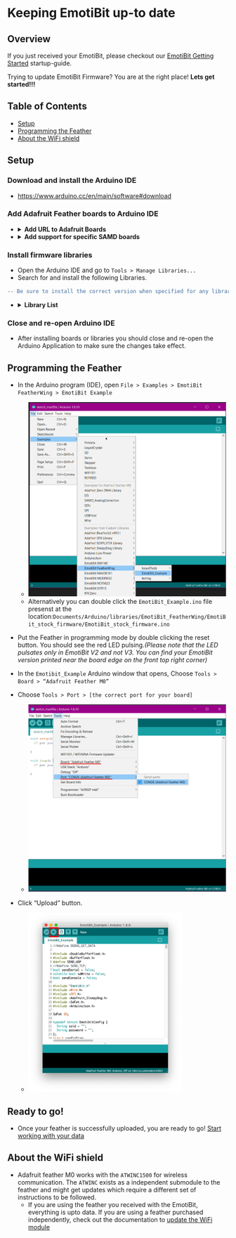 # Keeping EmotiBit up-to date

## Overview
If you just received your EmotiBit, please checkout our [EmotiBit Getting Started](./Getting_Started.md) startup-guide.

Trying to update EmotiBit Firmware? You are at the right place! **Lets get started!!!**

## Table of Contents
- [Setup](#setup)
- [Programming the Feather](#programming-the-feather)
- [About the WiFi shield](#About-the-WiFi-shield)
## Setup
### Download and install the Arduino IDE
  - https://www.arduino.cc/en/main/software#download
### Add Adafruit Feather boards to Arduino IDE
  - <details>
    <summary><b>Add URL to Adafruit Boards</b></summary>
    <br>
    
    - `File > Preferences > [Settings Tab]`
    - Copy-Paste the following link into `Additional Board Manager URLs:` 
      - https://adafruit.github.io/arduino-board-index/package_adafruit_index.json
    - [*[See Adafruit's page if you'd like instructions with images]*](https://learn.adafruit.com/adafruit-feather-m0-wifi-atwinc1500/setup)
    </details>
    
  - <details>
    <summary><b>Add support for specific SAMD boards</b></summary>
    <br>
    
    - `Tools > Board: [...] > Boards Manager...`
    - Search for `SAMD`
      - Install `Arduino SAMD Boards (32-bits ARM Cortex-M0+)` *by Arduino*
      - Install `Adafruit SAMD Boards` *by Adafruit* _**(use version 1.5.1)**_
    - [*[See Adafruit's page if you'd like instructions with images]*](https://learn.adafruit.com/adafruit-feather-m0-wifi-atwinc1500/using-with-arduino-ide)
      - If you're on Windows 7  or 8, the above link also has driver installation instructions (note, however, that EmotiBit software is not officially supported on Windows versions prior to Windows 10)
    </details>
    
### Install firmware libraries
  - Open the Arduino IDE and go to `Tools > Manage Libraries...`
  - Search for and install the following Libraries.
```diff
-- Be sure to install the correct version when specified for any library below --
```
  - <details>
    <summary><b>Library List</b></summary>
    <br>
    
    - WiFi101 *by Arduino*
    - SdFat *by Bill Greiman*
    - ArduinoJson _**(version 5.13.5, not v6.x.x)**_
    - Arduino Low Power
    - RTCZero
    - Adafruit_GFX_Library
    - Adafruit_IS31FL3731_Library
    - EmotiBit FeatherWing
      - It will automatically install the following EmotiBit dependencies
        - EmotiBit BMI160
        - EmotiBit MAX30101
        - EmotiBit MLX90632
        - EmotiBit NCP5632
        - EmotiBit SI7013
        - EmotiBit External EEPROM 
        - EmotiBit ADS1X15
        - EmotiBit XPlat Utils
    </details>
    
### Close and re-open Arduino IDE
  - After installing boards or libraries you should close and re-open the Arduino Application to make sure the changes take effect.

## Programming the Feather
- In the Arduino program (IDE), open `File > Examples > EmotiBit FeatherWing > EmotiBit Example`
  - <img src="./assets/arduino-choose_emotibit_example.png" width="450">
  - Alternatively you can double click the `EmotiBit_Example.ino` file presenst at the location:`Documents/Arduino/libraries/EmotiBit_FeatherWing/EmotiBit_stock_firmware/EmotiBit_stock_firmware.ino` 
- Put the Feather in programming mode by double clicking the reset button. You should see the red LED pulsing.*(Please note that the LED pulsates only in EmotiBit V2 and not V3. You can find your EmotiBit version printed near the board edge on the front top right corner)*
- In the `Emotibit_Example` Arduino window that opens, Choose `Tools > Board > “Adafruit Feather M0”`
- Choose `Tools > Port > [the correct port for your board]`
  - <img src="./assets/arduino-uploading_FW.png" width="450">

- Click “Upload” button.
  - <img src="./assets/Arduino_upload_button.png" width="350">

## Ready to go!
- Once your feather is successfully uploaded, you are ready to go! [Start working with your data](./Working_with_emotibit_data.md/#Real-Time-Streaming)

## About the WiFi shield
- Adafruit feather M0 works with the `ATWINC1500` for wireless communication. The `ATWINC` exists as a independent submodule to the feather
and might get updates which require a different set of instructions to be followed. 
  - If you are using the feather you received with the EmotiBit, everything is upto data. If you are using 
  a feather purchased independently, check out the documentation to [update the WiFi module](Learn_more_about_emotibit.md/#Update-Feather-WiFi-chip-firmware)  


[comment]: <> (Add links to images below)

[arduino_chooseExample]: ./assets/arduino-choose_emotibit_example.png
[arduino_choosePort]: ./assets/arduino-uploading_FW.png
[arduino_upload_button]: ./assets/Arduino_upload_button.png
